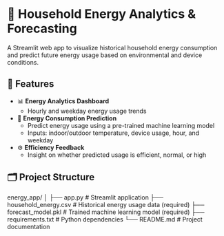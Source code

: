 # 🔋 Household Energy Analytics & Forecasting

A Streamlit web app to visualize historical household energy consumption and predict future energy usage based on environmental and device conditions.

## 🚀 Features

- 📊 **Energy Analytics Dashboard**
  - Hourly and weekday energy usage trends
- 🔮 **Energy Consumption Prediction**
  - Predict energy usage using a pre-trained machine learning model
  - Inputs: indoor/outdoor temperature, device usage, hour, and weekday
- ⚙️ **Efficiency Feedback**
  - Insight on whether predicted usage is efficient, normal, or high

## 🗂️ Project Structure

energy_app/
│
├── app.py # Streamlit application
├── household_energy.csv # Historical energy usage data (required)
├── forecast_model.pkl # Trained machine learning model (required)
├── requirements.txt # Python dependencies
└── README.md # Project documentation
